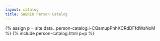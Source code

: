 ```yaml
---
layout: catalog
title: SWERIK Person Catalog
---
```

{% assign p = site.data._person-catalog.i-CQamupPnhXCRdDFfdWsNoM %}
{% include person-catalog.html p=p %}

